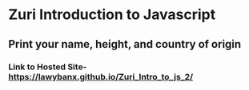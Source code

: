 # Zuri Introduction to Javascript

## Print your name, height, and country of origin

### Link to Hosted Site-<https://lawybanx.github.io/Zuri_Intro_to_js_2/>
